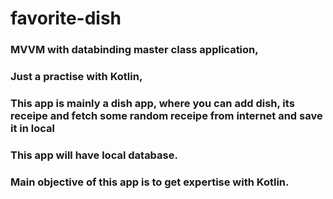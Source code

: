 # favorite-dish

### MVVM with databinding master class application, 
### Just a practise with Kotlin,
### This app is mainly a dish app, where you can add dish, its receipe and fetch some random receipe from internet and save it in local
### This app will have local database.
### Main objective of this app is to get expertise with Kotlin.
